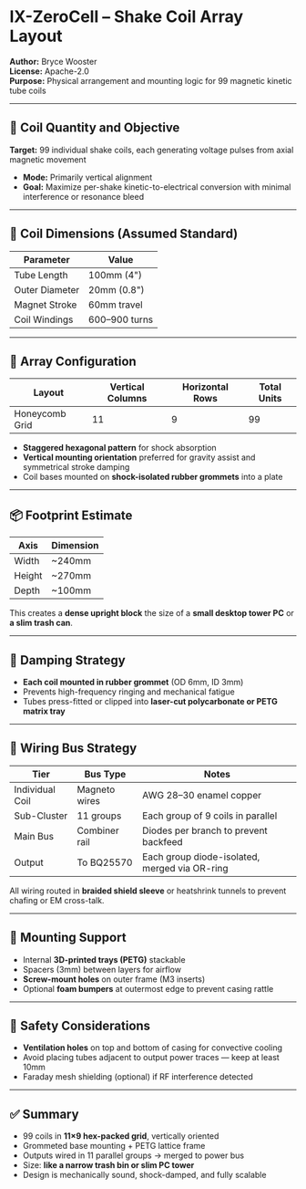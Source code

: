 # IX-ZeroCell – Shake Coil Array Layout

**Author:** Bryce Wooster  
**License:** Apache-2.0  
**Purpose:** Physical arrangement and mounting logic for 99 magnetic kinetic tube coils

---

## 🔩 Coil Quantity and Objective

**Target:** 99 individual shake coils, each generating voltage pulses from axial magnetic movement  
- **Mode:** Primarily vertical alignment  
- **Goal:** Maximize per-shake kinetic-to-electrical conversion with minimal interference or resonance bleed

---

## 📏 Coil Dimensions (Assumed Standard)

| Parameter      | Value         |
|----------------|---------------|
| Tube Length    | 100mm (4")    |
| Outer Diameter | 20mm (0.8")   |
| Magnet Stroke  | 60mm travel   |
| Coil Windings  | 600–900 turns |

---

## 🧱 Array Configuration

| Layout         | Vertical Columns | Horizontal Rows | Total Units |
|----------------|------------------|------------------|-------------|
| Honeycomb Grid | 11               | 9                | 99          |

- **Staggered hexagonal pattern** for shock absorption  
- **Vertical mounting orientation** preferred for gravity assist and symmetrical stroke damping  
- Coil bases mounted on **shock-isolated rubber grommets** into a plate

---

## 📦 Footprint Estimate

| Axis | Dimension |
|------|-----------|
| Width| ~240mm    |
| Height| ~270mm   |
| Depth| ~100mm    |

This creates a **dense upright block** the size of a **small desktop tower PC** or **a slim trash can**.

---

## 🧲 Damping Strategy

- **Each coil mounted in rubber grommet** (OD 6mm, ID 3mm)  
- Prevents high-frequency ringing and mechanical fatigue  
- Tubes press-fitted or clipped into **laser-cut polycarbonate or PETG matrix tray**

---

## 🔧 Wiring Bus Strategy

| Tier           | Bus Type       | Notes                                |
|----------------|----------------|----------------------------------------|
| Individual Coil| Magneto wires  | AWG 28–30 enamel copper  
| Sub-Cluster    | 11 groups      | Each group of 9 coils in parallel  
| Main Bus       | Combiner rail  | Diodes per branch to prevent backfeed  
| Output         | To BQ25570     | Each group diode-isolated, merged via OR-ring  

All wiring routed in **braided shield sleeve** or heatshrink tunnels to prevent chafing or EM cross-talk.

---

## 🔌 Mounting Support

- Internal **3D-printed trays (PETG)** stackable  
- Spacers (3mm) between layers for airflow  
- **Screw-mount holes** on outer frame (M3 inserts)  
- Optional **foam bumpers** at outermost edge to prevent casing rattle

---

## 🧯 Safety Considerations

- **Ventilation holes** on top and bottom of casing for convective cooling  
- Avoid placing tubes adjacent to output power traces — keep at least 10mm  
- Faraday mesh shielding (optional) if RF interference detected

---

## ✅ Summary

- 99 coils in **11×9 hex-packed grid**, vertically oriented  
- Grommeted base mounting + PETG lattice frame  
- Outputs wired in 11 parallel groups → merged to power bus  
- Size: **like a narrow trash bin or slim PC tower**
- Design is mechanically sound, shock-damped, and fully scalable

